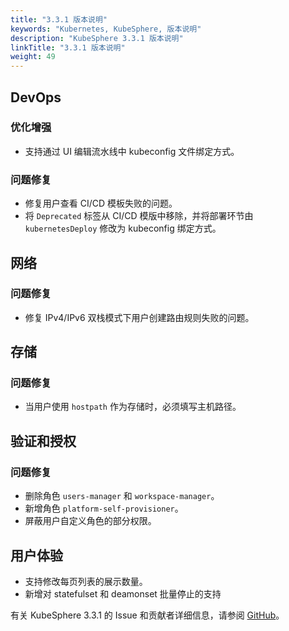```yaml
---
title: "3.3.1 版本说明"
keywords: "Kubernetes, KubeSphere, 版本说明"
description: "KubeSphere 3.3.1 版本说明"
linkTitle: "3.3.1 版本说明"
weight: 49
---
```


## DevOps
### 优化增强

- 支持通过 UI 编辑流水线中 kubeconfig 文件绑定方式。

### 问题修复
- 修复用户查看 CI/CD 模板失败的问题。
- 将 `Deprecated` 标签从 CI/CD 模版中移除，并将部署环节由 `kubernetesDeploy` 修改为 kubeconfig 绑定方式。

## 网络
### 问题修复
- 修复 IPv4/IPv6 双栈模式下用户创建路由规则失败的问题。

## 存储
### 问题修复
- 当用户使用 `hostpath` 作为存储时，必须填写主机路径。


## 验证和授权
### 问题修复
- 删除角色 `users-manager` 和 `workspace-manager`。
- 新增角色 `platform-self-provisioner`。
- 屏蔽用户自定义角色的部分权限。


## 用户体验
- 支持修改每页列表的展示数量。
- 新增对 statefulset 和 deamonset 批量停止的支持

有关 KubeSphere 3.3.1 的 Issue 和贡献者详细信息，请参阅 [GitHub](https://github.com/kubesphere/kubesphere/blob/master/CHANGELOG/CHANGELOG-3.3.1.md)。
